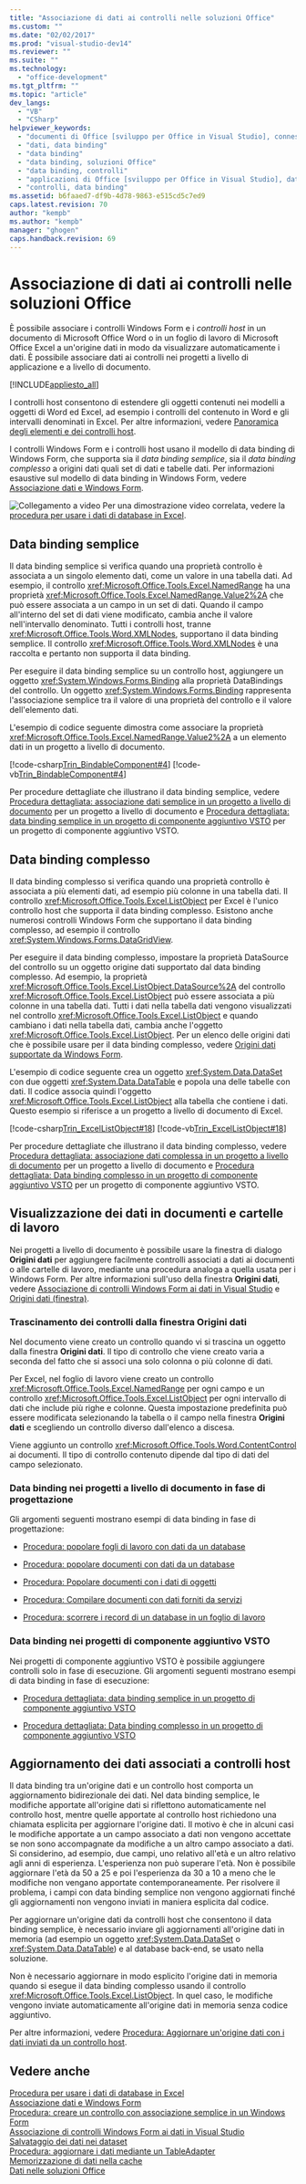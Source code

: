 ```yaml
---
title: "Associazione di dati ai controlli nelle soluzioni Office"
ms.custom: ""
ms.date: "02/02/2017"
ms.prod: "visual-studio-dev14"
ms.reviewer: ""
ms.suite: ""
ms.technology: 
  - "office-development"
ms.tgt_pltfrm: ""
ms.topic: "article"
dev_langs: 
  - "VB"
  - "CSharp"
helpviewer_keywords: 
  - "documenti di Office [sviluppo per Office in Visual Studio], connessione a dati"
  - "dati, data binding"
  - "data binding"
  - "data binding, soluzioni Office"
  - "data binding, controlli"
  - "applicazioni di Office [sviluppo per Office in Visual Studio], data binding"
  - "controlli, data binding"
ms.assetid: b6faaed7-df9b-4d78-9863-e515cd5c7ed9
caps.latest.revision: 70
author: "kempb"
ms.author: "kempb"
manager: "ghogen"
caps.handback.revision: 69
---
```

# Associazione di dati ai controlli nelle soluzioni Office
  È possibile associare i controlli Windows Form e i *controlli host* in un documento di Microsoft Office Word o in un foglio di lavoro di Microsoft Office Excel a un'origine dati in modo da visualizzare automaticamente i dati. È possibile associare dati ai controlli nei progetti a livello di applicazione e a livello di documento.  
  
 [!INCLUDE[appliesto_all](../vsto/includes/appliesto-all-md.md)]  
  
 I controlli host consentono di estendere gli oggetti contenuti nei modelli a oggetti di Word ed Excel, ad esempio i controlli del contenuto in Word e gli intervalli denominati in Excel. Per altre informazioni, vedere [Panoramica degli elementi e dei controlli host](../vsto/host-items-and-host-controls-overview.md).  
  
 I controlli Windows Form e i controlli host usano il modello di data binding di Windows Form, che supporta sia il *data binding semplice*, sia il *data binding complesso* a origini dati quali set di dati e tabelle dati. Per informazioni esaustive sul modello di data binding in Windows Form, vedere [Associazione dati e Windows Form](http://msdn.microsoft.com/library/419aac5e-819b-4aad-88b0-73a2f8c0bd27).  
  
 ![Collegamento a video](../vsto/media/playvideo.png "Collegamento a video") Per una dimostrazione video correlata, vedere la [procedura per usare i dati di database in Excel](http://go.microsoft.com/fwlink/?LinkID=130287).  
  
## Data binding semplice  
 Il data binding semplice si verifica quando una proprietà controllo è associata a un singolo elemento dati, come un valore in una tabella dati. Ad esempio, il controllo <xref:Microsoft.Office.Tools.Excel.NamedRange> ha una proprietà <xref:Microsoft.Office.Tools.Excel.NamedRange.Value2%2A> che può essere associata a un campo in un set di dati. Quando il campo all'interno del set di dati viene modificato, cambia anche il valore nell'intervallo denominato. Tutti i controlli host, tranne <xref:Microsoft.Office.Tools.Word.XMLNodes>, supportano il data binding semplice. Il controllo <xref:Microsoft.Office.Tools.Word.XMLNodes> è una raccolta e pertanto non supporta il data binding.  
  
 Per eseguire il data binding semplice su un controllo host, aggiungere un oggetto <xref:System.Windows.Forms.Binding> alla proprietà DataBindings del controllo. Un oggetto <xref:System.Windows.Forms.Binding> rappresenta l'associazione semplice tra il valore di una proprietà del controllo e il valore dell'elemento dati.  
  
 L'esempio di codice seguente dimostra come associare la proprietà <xref:Microsoft.Office.Tools.Excel.NamedRange.Value2%2A> a un elemento dati in un progetto a livello di documento.  
  
 [!code-csharp[Trin_BindableComponent#4](../snippets/csharp/VS_Snippets_OfficeSP/Trin_BindableComponent/CS/Sheet1.cs#4)]
 [!code-vb[Trin_BindableComponent#4](../snippets/visualbasic/VS_Snippets_OfficeSP/Trin_BindableComponent/VB/Sheet1.vb#4)]  
  
 Per procedure dettagliate che illustrano il data binding semplice, vedere [Procedura dettagliata: associazione dati semplice in un progetto a livello di documento](../vsto/walkthrough-simple-data-binding-in-a-document-level-project.md) per un progetto a livello di documento e [Procedura dettagliata: data binding semplice in un progetto di componente aggiuntivo VSTO](../vsto/walkthrough-simple-data-binding-in-vsto-add-in-project.md) per un progetto di componente aggiuntivo VSTO.  
  
## Data binding complesso  
 Il data binding complesso si verifica quando una proprietà controllo è associata a più elementi dati, ad esempio più colonne in una tabella dati. Il controllo <xref:Microsoft.Office.Tools.Excel.ListObject> per Excel è l'unico controllo host che supporta il data binding complesso. Esistono anche numerosi controlli Windows Form che supportano il data binding complesso, ad esempio il controllo <xref:System.Windows.Forms.DataGridView>.  
  
 Per eseguire il data binding complesso, impostare la proprietà DataSource del controllo su un oggetto origine dati supportato dal data binding complesso. Ad esempio, la proprietà <xref:Microsoft.Office.Tools.Excel.ListObject.DataSource%2A> del controllo <xref:Microsoft.Office.Tools.Excel.ListObject> può essere associata a più colonne in una tabella dati. Tutti i dati nella tabella dati vengono visualizzati nel controllo <xref:Microsoft.Office.Tools.Excel.ListObject> e quando cambiano i dati nella tabella dati, cambia anche l'oggetto <xref:Microsoft.Office.Tools.Excel.ListObject>. Per un elenco delle origini dati che è possibile usare per il data binding complesso, vedere [Origini dati supportate da Windows Form](http://msdn.microsoft.com/library/3d2c43f6-462b-4d35-9c86-13e9afe012e1).  
  
 L'esempio di codice seguente crea un oggetto <xref:System.Data.DataSet> con due oggetti <xref:System.Data.DataTable> e popola una delle tabelle con dati. Il codice associa quindi l'oggetto <xref:Microsoft.Office.Tools.Excel.ListObject> alla tabella che contiene i dati. Questo esempio si riferisce a un progetto a livello di documento di Excel.  
  
 [!code-csharp[Trin_ExcelListObject#18](../snippets/csharp/VS_Snippets_OfficeSP/Trin_ExcelListObject/CS/Trin_ExcelListObject.cs#18)]
 [!code-vb[Trin_ExcelListObject#18](../snippets/visualbasic/VS_Snippets_OfficeSP/Trin_ExcelListObject/VB/Sheet1.vb#18)]  
  
 Per procedure dettagliate che illustrano il data binding complesso, vedere [Procedura dettagliata: associazione dati complessa in un progetto a livello di documento](../vsto/walkthrough-complex-data-binding-in-a-document-level-project.md) per un progetto a livello di documento e [Procedura dettagliata: Data binding complesso in un progetto di componente aggiuntivo VSTO](../vsto/walkthrough-complex-data-binding-in-vsto-add-in-project.md) per un progetto di componente aggiuntivo VSTO.  
  
## Visualizzazione dei dati in documenti e cartelle di lavoro  
 Nei progetti a livello di documento è possibile usare la finestra di dialogo **Origini dati** per aggiungere facilmente controlli associati a dati ai documenti o alle cartelle di lavoro, mediante una procedura analoga a quella usata per i Windows Form. Per altre informazioni sull'uso della finestra **Origini dati**, vedere [Associazione di controlli Windows Form ai dati in Visual Studio](../Topic/Binding%20Windows%20Forms%20controls%20to%20data%20in%20Visual%20Studio.md) e [Origini dati &#40;finestra&#41;](http://msdn.microsoft.com/library/0d20f699-cc95-45b3-8ecb-c7edf1f67992).  
  
### Trascinamento dei controlli dalla finestra Origini dati  
 Nel documento viene creato un controllo quando vi si trascina un oggetto dalla finestra **Origini dati**. Il tipo di controllo che viene creato varia a seconda del fatto che si associ una solo colonna o più colonne di dati.  
  
 Per Excel, nel foglio di lavoro viene creato un controllo <xref:Microsoft.Office.Tools.Excel.NamedRange> per ogni campo e un controllo <xref:Microsoft.Office.Tools.Excel.ListObject> per ogni intervallo di dati che include più righe e colonne. Questa impostazione predefinita può essere modificata selezionando la tabella o il campo nella finestra **Origini dati** e scegliendo un controllo diverso dall'elenco a discesa.  
  
 Viene aggiunto un controllo <xref:Microsoft.Office.Tools.Word.ContentControl> ai documenti. Il tipo di controllo contenuto dipende dal tipo di dati del campo selezionato.  
  
### Data binding nei progetti a livello di documento in fase di progettazione  
 Gli argomenti seguenti mostrano esempi di data binding in fase di progettazione:  
  
-   [Procedura: popolare fogli di lavoro con dati da un database](../vsto/how-to-populate-worksheets-with-data-from-a-database.md)  
  
-   [Procedura: popolare documenti con dati da un database](../vsto/how-to-populate-documents-with-data-from-a-database.md)  
  
-   [Procedura: Popolare documenti con i dati di oggetti](../vsto/how-to-populate-documents-with-data-from-objects.md)  
  
-   [Procedura: Compilare documenti con dati forniti da servizi](../vsto/how-to-populate-documents-with-data-from-services.md)  
  
-   [Procedura: scorrere i record di un database in un foglio di lavoro](../vsto/how-to-scroll-through-database-records-in-a-worksheet.md)  
  
### Data binding nei progetti di componente aggiuntivo VSTO  
 Nei progetti di componente aggiuntivo VSTO è possibile aggiungere controlli solo in fase di esecuzione. Gli argomenti seguenti mostrano esempi di data binding in fase di esecuzione:  
  
-   [Procedura dettagliata: data binding semplice in un progetto di componente aggiuntivo VSTO](../vsto/walkthrough-simple-data-binding-in-vsto-add-in-project.md)  
  
-   [Procedura dettagliata: Data binding complesso in un progetto di componente aggiuntivo VSTO](../vsto/walkthrough-complex-data-binding-in-vsto-add-in-project.md)  
  
## Aggiornamento dei dati associati a controlli host  
 Il data binding tra un'origine dati e un controllo host comporta un aggiornamento bidirezionale dei dati. Nel data binding semplice, le modifiche apportate all'origine dati si riflettono automaticamente nel controllo host, mentre quelle apportate al controllo host richiedono una chiamata esplicita per aggiornare l'origine dati. Il motivo è che in alcuni casi le modifiche apportate a un campo associato a dati non vengono accettate se non sono accompagnate da modifiche a un altro campo associato a dati. Si considerino, ad esempio, due campi, uno relativo all'età e un altro relativo agli anni di esperienza. L'esperienza non può superare l'età. Non è possibile aggiornare l'età da 50 a 25 e poi l'esperienza da 30 a 10 a meno che le modifiche non vengano apportate contemporaneamente. Per risolvere il problema, i campi con data binding semplice non vengono aggiornati finché gli aggiornamenti non vengono inviati in maniera esplicita dal codice.  
  
 Per aggiornare un'origine dati da controlli host che consentono il data binding semplice, è necessario inviare gli aggiornamenti all'origine dati in memoria \(ad esempio un oggetto <xref:System.Data.DataSet> o <xref:System.Data.DataTable>\) e al database back\-end, se usato nella soluzione.  
  
 Non è necessario aggiornare in modo esplicito l'origine dati in memoria quando si esegue il data binding complesso usando il controllo <xref:Microsoft.Office.Tools.Excel.ListObject>. In quel caso, le modifiche vengono inviate automaticamente all'origine dati in memoria senza codice aggiuntivo.  
  
 Per altre informazioni, vedere [Procedura: Aggiornare un'origine dati con i dati inviati da un controllo host](../vsto/how-to-update-a-data-source-with-data-from-a-host-control.md).  
  
## Vedere anche  
 [Procedura per usare i dati di database in Excel](http://go.microsoft.com/fwlink/?LinkID=130287)   
 [Associazione dati e Windows Form](http://msdn.microsoft.com/library/419aac5e-819b-4aad-88b0-73a2f8c0bd27)   
 [Procedura: creare un controllo con associazione semplice in un Windows Form](http://msdn.microsoft.com/library/3bcaded8-0f1a-4cc0-8830-f59be253bf4e)   
 [Associazione di controlli Windows Form ai dati in Visual Studio](../Topic/Binding%20Windows%20Forms%20controls%20to%20data%20in%20Visual%20Studio.md)   
 [Salvataggio dei dati nei dataset](../Topic/Saving%20data%20back%20to%20the%20database.md)   
 [Procedura: aggiornare i dati mediante un TableAdapter](../data-tools/update-data-by-using-a-tableadapter.md)   
 [Memorizzazione di dati nella cache](../vsto/caching-data.md)   
 [Dati nelle soluzioni Office](../vsto/data-in-office-solutions.md)  
  
  